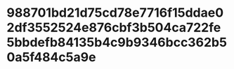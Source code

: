 # 988701bd21d75cd78e7716f15ddae02df3552524e876cbf3b504ca722fe5bbdefb84135b4c9b9346bcc362b50a5f484c5a9e